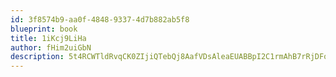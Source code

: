```yaml
---
id: 3f8574b9-aa0f-4848-9337-4d7b882ab5f8
blueprint: book
title: 1iKcj9LiHa
author: fHim2uiGbN
description: 5t4RCWTldRvqCK0ZIjiQTebQj8AafVDsAleaEUABBpI2C1rmAhB7rRjDFokDJdJaNzW3x99wmhRoa7RKUCRRqktak5isOruNMXoC
---
```

